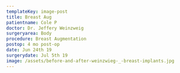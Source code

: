 ```yaml
---
templateKey: image-post
title: Breast Aug
patientname: Cole P
doctor: Dr. Jeffery Weinzweig
surgeryarea: Body
procedure: Breast Augmentation
postop: 4 mo post-op
date: Jun 24th 19
surgerydate: Jul 5th 19
image: /assets/before-and-after-weinzwieg-_-breast-implants.jpg
---
```


